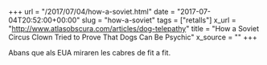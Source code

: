 +++
url = "/2017/07/04/how-a-soviet.html"
date = "2017-07-04T20:52:00+00:00"
slug = "how-a-soviet"
tags = ["retalls"]
x_url = "http://www.atlasobscura.com/articles/dog-telepathy"
title = "How a Soviet Circus Clown Tried to Prove That Dogs Can Be Psychic"
x_source = ""
+++

Abans que als EUA miraren les cabres de fit a fit.